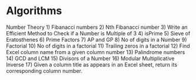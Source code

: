 # Algorithms

   Number Theory
      1) Fibanacci numbers
      2) Nth Fibanacci number
      3) Write an Efficient Method to Check if a Number is Multiple of 3
      4) isPrime
      5) Sieve of Eratosthenes
      6) Prime Factors
      7) AP and GP
      8) No of digits in a Number
      9) Factorial
      10) No of digits in a factorial
      11) Trailing zeros in a factorial
      12) Find Excel column name from a given column number 
      13) Palindrome numbers
      14) GCD and LCM
      15) Divisors of a Number
      16) Modular Multiplicative Inverse
      17) Given a column title as appears in an Excel sheet, return its corresponding column number.
      
